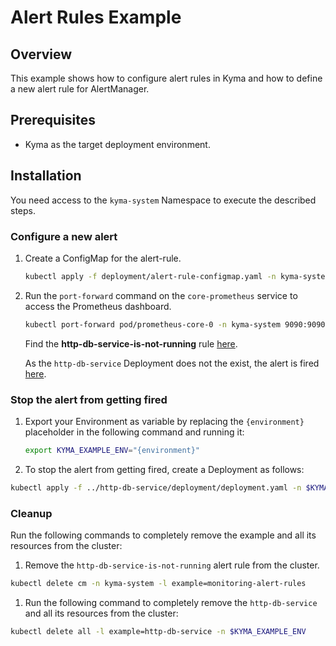 # Alert Rules Example

## Overview

This example shows how to configure alert rules in Kyma and how to define a new alert rule for AlertManager.

## Prerequisites

- Kyma as the target deployment environment.

## Installation

You need access to the `kyma-system` Namespace to execute the described steps.

### Configure a new alert
1. Create a ConfigMap for the alert-rule.

    ```bash
    kubectl apply -f deployment/alert-rule-configmap.yaml -n kyma-system
    ```

2. Run the `port-forward` command on the `core-prometheus` service to access the Prometheus dashboard.

    ```bash
    kubectl port-forward pod/prometheus-core-0 -n kyma-system 9090:9090
    ```

    Find the **http-db-service-is-not-running** rule [here](http://localhost:9090/rules).

    As the `http-db-service` Deployment does not the exist, the alert is fired [here](http://localhost:9090/alerts).

### Stop the alert from getting fired
1. Export your Environment as variable by replacing the `{environment}` placeholder in the following command and running it:

    ```bash
    export KYMA_EXAMPLE_ENV="{environment}"
    ```

2. To stop the alert from getting fired, create a Deployment as follows:
```bash
kubectl apply -f ../http-db-service/deployment/deployment.yaml -n $KYMA_EXAMPLE_ENV
```

### Cleanup
Run the following commands to completely remove the example and all its resources from the cluster:

1. Remove the `http-db-service-is-not-running` alert rule from the cluster.

```bash
kubectl delete cm -n kyma-system -l example=monitoring-alert-rules
````

1. Run the following command to completely remove the `http-db-service` and all its resources from the cluster:

```bash
kubectl delete all -l example=http-db-service -n $KYMA_EXAMPLE_ENV
```
